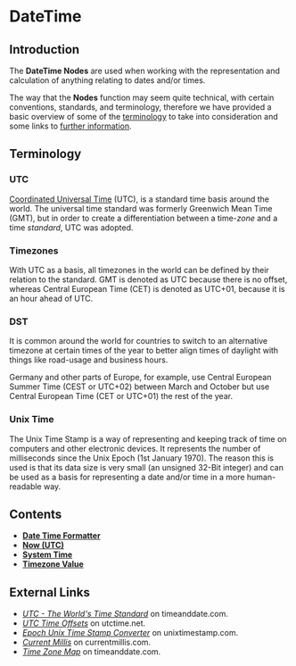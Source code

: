 # DateTime

## Introduction

The **DateTime Nodes** are used when working with the representation and calculation of anything relating to dates and/or times.

The way that the **Nodes** function may seem quite technical, with certain conventions, standards, and terminology, therefore we have provided a basic overview of some of the [terminology](./#terminology) to take into consideration and some links to [further information](./#contents).

## Terminology

### UTC

[Coordinated Universal Time](https://www.timeanddate.com/time/aboututc.html) \(UTC\), is a standard time basis around the world. The universal time standard was formerly Greenwich Mean Time \(GMT\), but in order to create a differentiation between a time-_zone_ and a time _standard_, UTC was adopted.

### Timezones

With UTC as a basis, all timezones in the world can be defined by their relation to the standard. GMT is denoted as UTC because there is no offset, whereas Central European Time \(CET\) is denoted as UTC+01, because it is an hour ahead of UTC.

### DST

It is common around the world for countries to switch to an alternative timezone at certain times of the year to better align times of daylight with things like road-usage and business hours.

Germany and other parts of Europe, for example, use Central European Summer Time \(CEST or UTC+02\) between March and October but use Central European Time \(CET or UTC+01\) the rest of the year.

### Unix Time

The Unix Time Stamp is a way of representing and keeping track of time on computers and other electronic devices. It represents the number of milliseconds since the Unix Epoch \(1st January 1970\). The reason this is used is that its data size is very small \(an unsigned 32-Bit integer\) and can be used as a basis for representing a date and/or time in a more human-readable way.

## Contents

* [**Date Time Formatter**](date-time-formatter.md)
* [**Now \(UTC\)**](now-utc.md)
* [**System Time**](system-time.md)
* [**Timezone Value**](timezone-value.md)

## External Links

* [_UTC - The World's Time Standard_](https://www.timeanddate.com/time/aboututc.html) on timeanddate.com.
* [_UTC Time Offsets_](https://www.utctime.net/utc-time-zone-offsets) on utctime.net.
* [_Epoch Unix Time Stamp Converter_](https://www.unixtimestamp.com/) on unixtimestamp.com.
* [_Current Millis_](https://currentmillis.com/) on currentmillis.com.
* [_Time Zone Map_](https://www.timeanddate.com/time/map/) on timeanddate.com.

